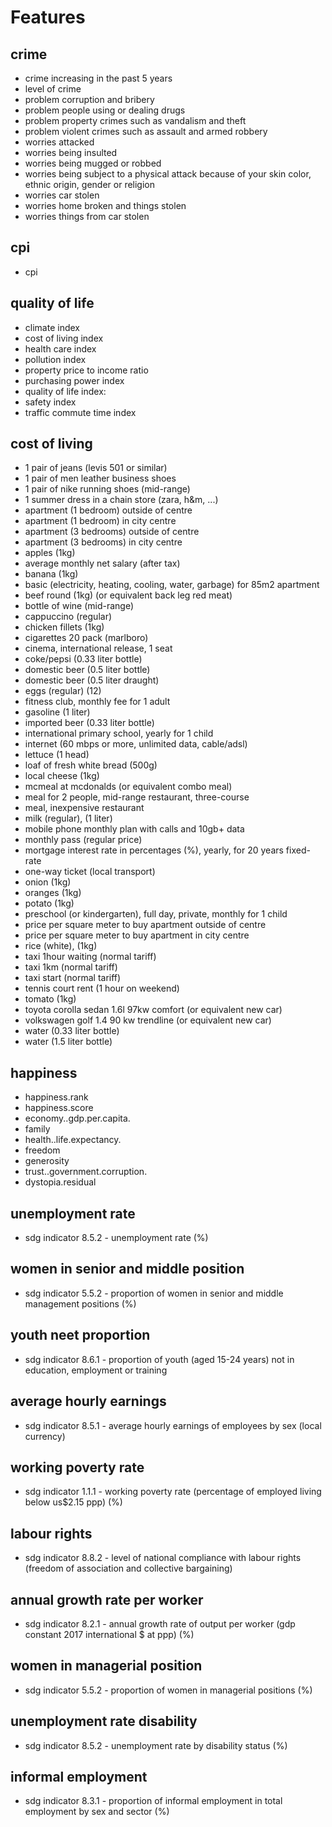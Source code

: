 # Features

## crime
- crime increasing in the past 5 years
- level of crime
- problem corruption and bribery
- problem people using or dealing drugs
- problem property crimes such as vandalism and theft
- problem violent crimes such as assault and armed robbery
- worries attacked
- worries being insulted
- worries being mugged or robbed
- worries being subject to a physical attack because of your skin color, ethnic origin, gender or religion
- worries car stolen
- worries home broken and things stolen
- worries things from car stolen

## cpi
- cpi

## quality of life
- climate index
- cost of living index
- health care index
- pollution index
- property price to income ratio
- purchasing power index
- quality of life index:
- safety index
- traffic commute time index

## cost of living
- 1 pair of jeans (levis 501 or similar)
- 1 pair of men leather business shoes
- 1 pair of nike running shoes (mid-range)
- 1 summer dress in a chain store (zara, h&m, ...)
- apartment (1 bedroom) outside of centre
- apartment (1 bedroom) in city centre
- apartment (3 bedrooms) outside of centre
- apartment (3 bedrooms) in city centre
- apples (1kg)
- average monthly net salary (after tax)
- banana (1kg)
- basic (electricity, heating, cooling, water, garbage) for 85m2 apartment
- beef round (1kg) (or equivalent back leg red meat)
- bottle of wine (mid-range)
- cappuccino (regular)
- chicken fillets (1kg)
- cigarettes 20 pack (marlboro)
- cinema, international release, 1 seat
- coke/pepsi (0.33 liter bottle)
- domestic beer (0.5 liter bottle)
- domestic beer (0.5 liter draught)
- eggs (regular) (12)
- fitness club, monthly fee for 1 adult
- gasoline (1 liter)
- imported beer (0.33 liter bottle)
- international primary school, yearly for 1 child
- internet (60 mbps or more, unlimited data, cable/adsl)
- lettuce (1 head)
- loaf of fresh white bread (500g)
- local cheese (1kg)
- mcmeal at mcdonalds (or equivalent combo meal)
- meal for 2 people, mid-range restaurant, three-course
- meal, inexpensive restaurant
- milk (regular), (1 liter)
- mobile phone monthly plan with calls and 10gb+ data
- monthly pass (regular price)
- mortgage interest rate in percentages (%), yearly, for 20 years fixed-rate
- one-way ticket (local transport)
- onion (1kg)
- oranges (1kg)
- potato (1kg)
- preschool (or kindergarten), full day, private, monthly for 1 child
- price per square meter to buy apartment outside of centre
- price per square meter to buy apartment in city centre
- rice (white), (1kg)
- taxi 1hour waiting (normal tariff)
- taxi 1km (normal tariff)
- taxi start (normal tariff)
- tennis court rent (1 hour on weekend)
- tomato (1kg)
- toyota corolla sedan 1.6l 97kw comfort (or equivalent new car)
- volkswagen golf 1.4 90 kw trendline (or equivalent new car)
- water (0.33 liter bottle)
- water (1.5 liter bottle)

## happiness
- happiness.rank
- happiness.score
- economy..gdp.per.capita.
- family
- health..life.expectancy.
- freedom
- generosity
- trust..government.corruption.
- dystopia.residual

## unemployment rate
- sdg indicator 8.5.2 - unemployment rate (%)

## women in senior and middle position
- sdg indicator 5.5.2 - proportion of women in senior and middle management positions (%)

## youth neet proportion
- sdg indicator 8.6.1 - proportion of youth (aged 15-24 years) not in education, employment or training

## average hourly earnings
- sdg indicator 8.5.1 - average hourly earnings of employees by sex (local currency)

## working poverty rate
- sdg indicator 1.1.1 - working poverty rate (percentage of employed living below us$2.15 ppp) (%)

## labour rights
- sdg indicator 8.8.2 - level of national compliance with labour rights (freedom of association and collective bargaining)

## annual growth rate per worker
- sdg indicator 8.2.1 - annual growth rate of output per worker (gdp constant 2017 international $ at ppp) (%)

## women in managerial position
- sdg indicator 5.5.2 - proportion of women in managerial positions (%)

## unemployment rate disability
- sdg indicator 8.5.2 - unemployment rate by disability status (%)

## informal employment
- sdg indicator 8.3.1 - proportion of informal employment in total employment by sex and sector (%)

